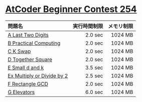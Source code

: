 # [AtCoder Beginner Contest 254](https://atcoder.jp/contests/abc254)

問題名 | 実行時間制限 | メモリ制限
:-- | --: | --:
[A Last Two Digits](https://atcoder.jp/contests/abc254/tasks/abc254_a) | 2.0 sec | 1024 MB
[B Practical Computing](https://atcoder.jp/contests/abc254/tasks/abc254_b) | 2.0 sec | 1024 MB
[C K Swap](https://atcoder.jp/contests/abc254/tasks/abc254_c) | 2.0 sec | 1024 MB
[D Together Square](https://atcoder.jp/contests/abc254/tasks/abc254_d) | 2.0 sec | 1024 MB
[E Small d and k](https://atcoder.jp/contests/abc254/tasks/abc254_e) | 3.5 sec | 1024 MB
[Ex Multiply or Divide by 2](https://atcoder.jp/contests/abc254/tasks/abc254_h) | 2.5 sec | 1024 MB
[F Rectangle GCD](https://atcoder.jp/contests/abc254/tasks/abc254_f) | 2.0 sec | 1024 MB
[G Elevators](https://atcoder.jp/contests/abc254/tasks/abc254_g) | 6.0 sec | 1024 MB
